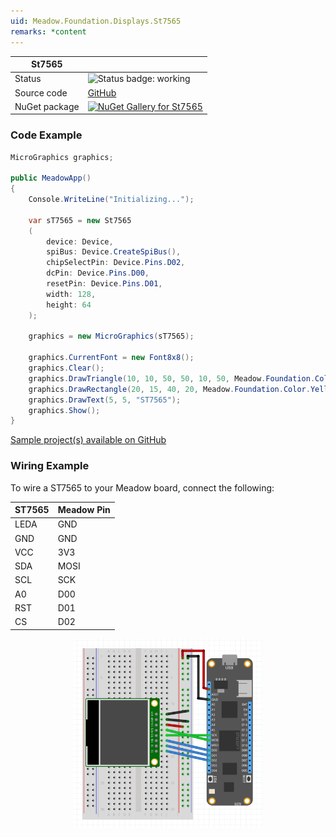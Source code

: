 ```yaml
---
uid: Meadow.Foundation.Displays.St7565
remarks: *content
---
```


| St7565 | |
|--------|--------|
| Status | <img src="https://img.shields.io/badge/Working-brightgreen" style="width: auto; height: -webkit-fill-available;" alt="Status badge: working" /> |
| Source code | [GitHub](https://github.com/WildernessLabs/Meadow.Foundation/tree/main/Source/Meadow.Foundation.Peripherals/Displays.St7565) |
| NuGet package | <a href="https://www.nuget.org/packages/Meadow.Foundation.Displays.St7565/" target="_blank"><img src="https://img.shields.io/nuget/v/Meadow.Foundation.Displays.St7565.svg?label=Meadow.Foundation.Displays.St7565" alt="NuGet Gallery for St7565" /></a> |

### Code Example

```csharp
MicroGraphics graphics;

public MeadowApp()
{
    Console.WriteLine("Initializing...");

    var sT7565 = new St7565
    (
        device: Device, 
        spiBus: Device.CreateSpiBus(),
        chipSelectPin: Device.Pins.D02,
        dcPin: Device.Pins.D00,
        resetPin: Device.Pins.D01,
        width: 128, 
        height: 64
    );

    graphics = new MicroGraphics(sT7565);

    graphics.CurrentFont = new Font8x8();
    graphics.Clear();
    graphics.DrawTriangle(10, 10, 50, 50, 10, 50, Meadow.Foundation.Color.Red);
    graphics.DrawRectangle(20, 15, 40, 20, Meadow.Foundation.Color.Yellow, true);            
    graphics.DrawText(5, 5, "ST7565");
    graphics.Show();
}

```

[Sample project(s) available on GitHub](https://github.com/WildernessLabs/Meadow.Foundation/tree/main/Source/Meadow.Foundation.Peripherals/Displays.St7565/Samples/St7565_Sample)

### Wiring Example

 To wire a ST7565 to your Meadow board, connect the following:

| ST7565 | Meadow Pin |
|--------|------------|
| LEDA   | GND        |
| GND    | GND        |
| VCC    | 3V3        |
| SDA    | MOSI       |
| SCL    | SCK        |
| A0     | D00        |
| RST    | D01        |
| CS     | D02        |

<img src="../../API_Assets/Meadow.Foundation.Displays.St7565/St7565_Fritzing.png" 
    style="width: 60%; display: block; margin-left: auto; margin-right: auto;" />




